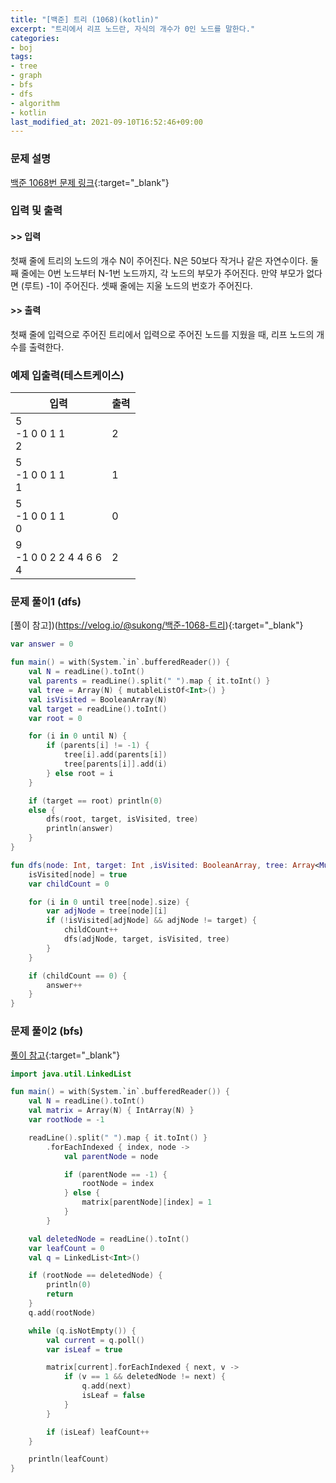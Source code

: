 ```yaml
---
title: "[백준] 트리 (1068)(kotlin)"
excerpt: "트리에서 리프 노드란, 자식의 개수가 0인 노드를 말한다."
categories:
- boj
tags:
- tree
- graph
- bfs
- dfs
- algorithm
- kotlin
last_modified_at: 2021-09-10T16:52:46+09:00
---
```



### 문제 설명
[백준 1068번 문제 링크](https://www.acmicpc.net/problem/1068#description){:target="_blank"}




### 입력 및 출력
#### >> 입력
첫째 줄에 트리의 노드의 개수 N이 주어진다. N은 50보다 작거나 같은 자연수이다. 둘째 줄에는 0번 노드부터 N\-1번 노드까지, 각 노드의 부모가 주어진다. 만약 부모가 없다면 (루트) \-1이 주어진다. 셋째 줄에는 지울 노드의 번호가 주어진다.



#### >> 출력
첫째 줄에 입력으로 주어진 트리에서 입력으로 주어진 노드를 지웠을 때, 리프 노드의 개수를 출력한다.





### 예제 입출력(테스트케이스)


|입력|출력|
|-----|------|
|5<br>\-1 0 0 1 1<br>2|2|
|5<br>\-1 0 0 1 1<br>1|1|
|5<br>\-1 0 0 1 1<br>0|0|
|9<br>\-1 0 0 2 2 4 4 6 6<br>4|2|




### 문제 풀이1 (dfs)
[풀이 참고])(https://velog.io/@sukong/백준-1068-트리){:target="_blank"}
```kotlin
var answer = 0

fun main() = with(System.`in`.bufferedReader()) {
    val N = readLine().toInt()
    val parents = readLine().split(" ").map { it.toInt() }
    val tree = Array(N) { mutableListOf<Int>() }
    val isVisited = BooleanArray(N)
    val target = readLine().toInt()
    var root = 0

    for (i in 0 until N) {
        if (parents[i] != -1) {
            tree[i].add(parents[i])
            tree[parents[i]].add(i)
        } else root = i
    }

    if (target == root) println(0)
    else {
        dfs(root, target, isVisited, tree)
        println(answer)
    }
}

fun dfs(node: Int, target: Int ,isVisited: BooleanArray, tree: Array<MutableList<Int>>) {
    isVisited[node] = true
    var childCount = 0

    for (i in 0 until tree[node].size) {
        var adjNode = tree[node][i]
        if (!isVisited[adjNode] && adjNode != target) {
            childCount++
            dfs(adjNode, target, isVisited, tree)
        }
    }

    if (childCount == 0) {
        answer++
    }
}
```




### 문제 풀이2 (bfs)
[풀이 참고](https://www.acmicpc.net/source/10751380){:target="_blank"}
```kotlin
import java.util.LinkedList

fun main() = with(System.`in`.bufferedReader()) {
    val N = readLine().toInt()
    val matrix = Array(N) { IntArray(N) }
    var rootNode = -1

    readLine().split(" ").map { it.toInt() }
        .forEachIndexed { index, node ->
            val parentNode = node

            if (parentNode == -1) {
                rootNode = index
            } else {
                matrix[parentNode][index] = 1
            }
        }

    val deletedNode = readLine().toInt()
    var leafCount = 0
    val q = LinkedList<Int>()

    if (rootNode == deletedNode) {
        println(0)
        return
    }
    q.add(rootNode)

    while (q.isNotEmpty()) {
        val current = q.poll()
        var isLeaf = true

        matrix[current].forEachIndexed { next, v ->
            if (v == 1 && deletedNode != next) {
                q.add(next)
                isLeaf = false
            }
        }

        if (isLeaf) leafCount++
    }

    println(leafCount)
}
```